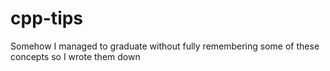 # cpp-tips
Somehow I managed to graduate without fully remembering some of these concepts so I wrote them down
